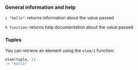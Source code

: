 ### General information and help

`i "hello"`: returns information about the value passed

`h function`: returns help documentation about the value passed

### Tuples

You can retrieve an element using the `elem/1` function:

```elixir
elem(tuple, 1)
-> "hello"
```
